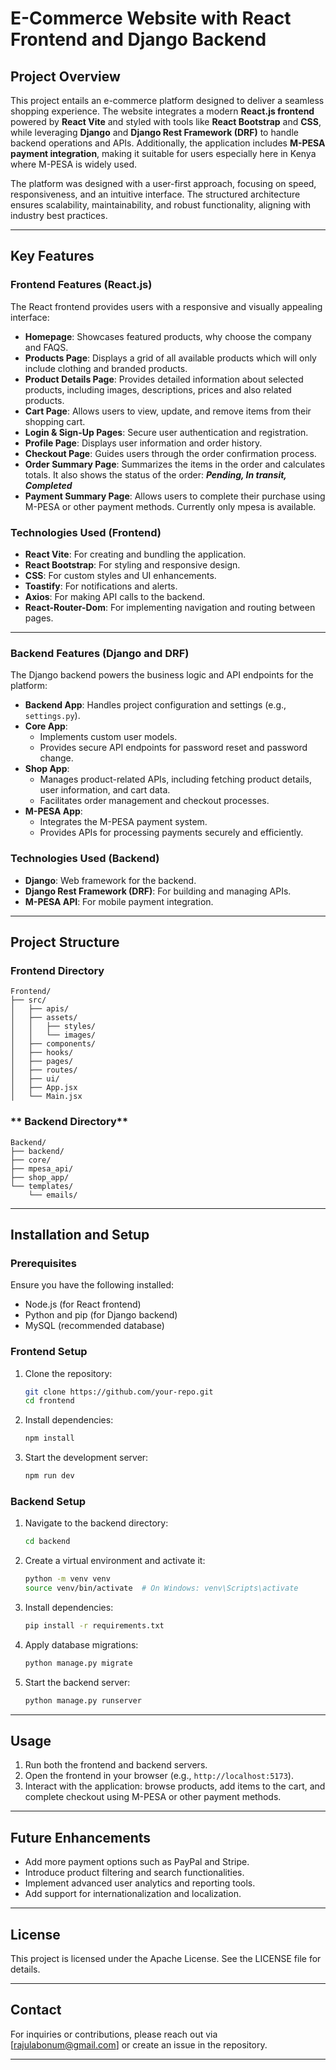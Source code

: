 # E-Commerce Website with React Frontend and Django Backend  

## Project Overview  
This project entails an e-commerce platform designed to deliver a seamless shopping experience. The website integrates a modern **React.js frontend** powered by **React Vite** and styled with tools like **React Bootstrap** and **CSS**, while leveraging **Django** and **Django Rest Framework (DRF)** to handle backend operations and APIs. Additionally, the application includes **M-PESA payment integration**, making it suitable for users especially here in Kenya where M-PESA is widely used.

The platform was designed with a user-first approach, focusing on speed, responsiveness, and an intuitive interface. The structured architecture ensures scalability, maintainability, and robust functionality, aligning with industry best practices.  

---

## Key Features  

### **Frontend Features (React.js)**  
The React frontend provides users with a responsive and visually appealing interface:  
- **Homepage**: Showcases featured products, why choose the company and FAQS.  
- **Products Page**: Displays a grid of all available products which will only include clothing and branded products. 
- **Product Details Page**: Provides detailed information about selected products, including images, descriptions, prices and also related products.  
- **Cart Page**: Allows users to view, update, and remove items from their shopping cart.  
- **Login & Sign-Up Pages**: Secure user authentication and registration.  
- **Profile Page**: Displays user information and order history.  
- **Checkout Page**: Guides users through the order confirmation process.  
- **Order Summary Page**: Summarizes the items in the order and calculates totals. It also shows the status of the order: ***Pending, In transit, Completed***
- **Payment Summary Page**: Allows users to complete their purchase using M-PESA or other payment methods.  Currently only mpesa is available.

### **Technologies Used (Frontend)**  
- **React Vite**: For creating and bundling the application.  
- **React Bootstrap**: For styling and responsive design.  
- **CSS**: For custom styles and UI enhancements.  
- **Toastify**: For notifications and alerts.  
- **Axios**: For making API calls to the backend.  
- **React-Router-Dom**: For implementing navigation and routing between pages.  

---

### **Backend Features (Django and DRF)**  
The Django backend powers the business logic and API endpoints for the platform:  

- **Backend App**: Handles project configuration and settings (e.g., `settings.py`).  
- **Core App**:  
  - Implements custom user models.  
  - Provides secure API endpoints for password reset and password change.  
- **Shop App**:  
  - Manages product-related APIs, including fetching product details, user information, and cart data.  
  - Facilitates order management and checkout processes.  
- **M-PESA App**:  
  - Integrates the M-PESA payment system.  
  - Provides APIs for processing payments securely and efficiently.  

### **Technologies Used (Backend)**  
- **Django**: Web framework for the backend.  
- **Django Rest Framework (DRF)**: For building and managing APIs.  
- **M-PESA API**: For mobile payment integration.  

---

## Project Structure  

### **Frontend Directory**  
```plaintext
Frontend/
├── src/
│   ├── apis/
│   ├── assets/
│   │   ├── styles/
│   │   └── images/
│   ├── components/
│   ├── hooks/
│   ├── pages/
│   ├── routes/
│   ├── ui/
│   ├── App.jsx
│   └── Main.jsx
```

### ** Backend Directory**
```plaintext
Backend/
├── backend/
├── core/
├── mpesa_api/
├── shop_app/
└── templates/
    └── emails/
```

---

## Installation and Setup  

### **Prerequisites**  
Ensure you have the following installed:  
- Node.js (for React frontend)  
- Python and pip (for Django backend)  
- MySQL (recommended database)  

### **Frontend Setup**  
1. Clone the repository:  
   ```bash
   git clone https://github.com/your-repo.git
   cd frontend
   ```  
2. Install dependencies:  
   ```bash
   npm install
   ```  
3. Start the development server:  
   ```bash
   npm run dev
   ```  

### **Backend Setup**  
1. Navigate to the backend directory:  
   ```bash
   cd backend
   ```  
2. Create a virtual environment and activate it:  
   ```bash
   python -m venv venv
   source venv/bin/activate  # On Windows: venv\Scripts\activate
   ```  
3. Install dependencies:  
   ```bash
   pip install -r requirements.txt
   ```  
4. Apply database migrations:  
   ```bash
   python manage.py migrate
   ```  
5. Start the backend server:  
   ```bash
   python manage.py runserver
   ```  

---

## Usage  

1. Run both the frontend and backend servers.  
2. Open the frontend in your browser (e.g., `http://localhost:5173`).  
3. Interact with the application: browse products, add items to the cart, and complete checkout using M-PESA or other payment methods.  

---

## Future Enhancements  
- Add more payment options such as PayPal and Stripe.  
- Introduce product filtering and search functionalities.  
- Implement advanced user analytics and reporting tools.  
- Add support for internationalization and localization.  

---

## License  
This project is licensed under the Apache License. See the LICENSE file for details.  

---

## Contact  
For inquiries or contributions, please reach out via [rajulabonum@gmail.com] or create an issue in the repository.  

---

